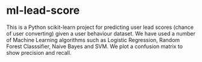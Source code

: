 # ml-lead-score

This is a Python scikit-learn project for predicting user lead scores (chance of user converting) given a user behaviour dataset. 
We have used a number of Machine Learning algorithms such as Logistic Regression, Random Forest Classsifier, Naive Bayes and SVM. We plot a confusion matrix to show precision and recall.

